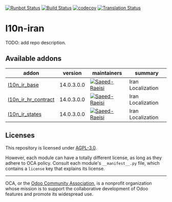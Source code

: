 [![Runbot Status](https://runbot.odoo-community.org/runbot/badge/flat/204/14.0.svg)](https://runbot.odoo-community.org/runbot/repo/github-com-oca-l10n-iran-204)
[![Build Status](https://travis-ci.com/OCA/l10n-iran.svg?branch=14.0)](https://travis-ci.com/OCA/l10n-iran)
[![codecov](https://codecov.io/gh/OCA/l10n-iran/branch/14.0/graph/badge.svg)](https://codecov.io/gh/OCA/l10n-iran)
[![Translation Status](https://translation.odoo-community.org/widgets/l10n-iran-14-0/-/svg-badge.svg)](https://translation.odoo-community.org/engage/l10n-iran-14-0/?utm_source=widget)

<!-- /!\ do not modify above this line -->

# l10n-iran

TODO: add repo description.

<!-- /!\ do not modify below this line -->

<!-- prettier-ignore-start -->

[//]: # (addons)

Available addons
----------------
addon | version | maintainers | summary
--- | --- | --- | ---
[l10n_ir_base](l10n_ir_base/) | 14.0.3.0.0 | [![Saeed-Raeisi](https://github.com/saeed-raeisi.png?size=30px)](https://github.com/saeed-raeisi) | Iran Localization
[l10n_ir_hr_contract](l10n_ir_hr_contract/) | 14.0.3.0.0 | [![Saeed-Raeisi](https://github.com/saeed-raeisi.png?size=30px)](https://github.com/saeed-raeisi)  | Iran Localization
[l10n_ir_states](l10n_ir_states/) | 14.0.3.0.0 | [![Saeed-Raeisi](https://github.com/saeed-raeisi.png?size=30px)](https://github.com/saeed-raeisi)  | Iran Localization

[//]: # (end addons)

<!-- prettier-ignore-end -->

## Licenses

This repository is licensed under [AGPL-3.0](LICENSE).

However, each module can have a totally different license, as long as they adhere to OCA
policy. Consult each module's `__manifest__.py` file, which contains a `license` key
that explains its license.

----

OCA, or the [Odoo Community Association](http://odoo-community.org/), is a nonprofit
organization whose mission is to support the collaborative development of Odoo features
and promote its widespread use.
